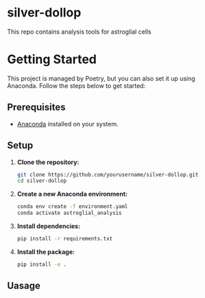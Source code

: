# silver-dollop
This repo contains analysis tools for astroglial cells 



# Getting Started

This project is managed by Poetry, but you can also set it up using Anaconda. Follow the steps below to get started:

## Prerequisites

- [Anaconda](https://www.anaconda.com/products/distribution) installed on your system.

## Setup

1. **Clone the repository:**

    ```sh
    git clone https://github.com/yourusername/silver-dollop.git
    cd silver-dollop
    ```

2. **Create a new Anaconda environment:**

    ```sh
    conda env create -f environment.yaml
    conda activate astroglial_analysis
    ```

3. **Install dependencies:**

    ```sh
    pip install -r requirements.txt
    ```
4. **Install the package:**

    ```sh
    pip install -e .
    ```
## Uasage


